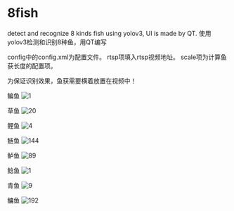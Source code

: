 # 8fish
detect and recognize 8 kinds fish using yolov3, UI is made by QT.
使用yolov3检测和识别8种鱼，用QT编写

config中的config.xml为配置文件。
rtsp项填入rtsp视频地址。
scale项为计算鱼获长度的配置项。

为保证识别效果，鱼获需要横着放置在视频中！

鳊鱼
![1](https://user-images.githubusercontent.com/61768735/134628640-0ed33a18-123d-4b4d-b71c-a4590b960127.jpg)



草鱼
![20](https://user-images.githubusercontent.com/61768735/134628731-8cd76355-01ae-46e8-a090-ea1e26eddec9.jpg)



鲤鱼
![4](https://user-images.githubusercontent.com/61768735/134629065-dddda4de-2e00-4825-9c13-8594db5511a0.jpg)



鲢鱼
![144](https://user-images.githubusercontent.com/61768735/134629100-11cba8df-3e4e-4aba-b27b-8eb3504ed424.jpg)



鲈鱼
![89](https://user-images.githubusercontent.com/61768735/134629127-fd79f818-6b79-4cc3-bb58-c53a11de4b13.jpg)



鲶鱼
![1](https://user-images.githubusercontent.com/61768735/134629169-dad5f62a-8fad-46b5-b1fd-1f3034d48967.jpg)



青鱼
![9](https://user-images.githubusercontent.com/61768735/134629208-424a3e00-14f8-4b7e-93ec-77e8270a4d51.jpg)



鳙鱼
![192](https://user-images.githubusercontent.com/61768735/134629272-40bbdfc3-aba7-4938-8015-7781f93125df.jpg)
